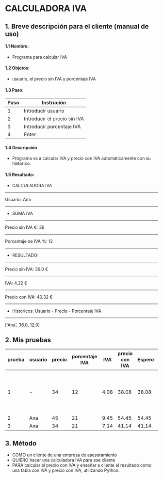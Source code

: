 # CALCULADORA IVA

## 1. Breve descripción para el cliente (manual de uso)
#### 1.1 Nombre: 
- Programa para calcular IVA
#### 1.2 Objetos: 
- usuario, el precio sin IVA y porcentaje IVA
#### 1.3 Paso:
Paso | Instrución
---  | ---------------------------- 
1    | Introducir usuario 
2    | Introducir el precio sin IVA
3    | Introducir porcentaje IVA
4    | Enter
 
#### 1.4 Descripción
- Programa va a calcular IVA y precio con IVA automaticamente con su historico.
#### 1.5 Resultado:

- CALCULADORA IVA
***************
Usuario: Ana
____________

- SUMA IVA
____________
Precio sin IVA €: 36
____________
Porcentaje de IVA %: 12
____________

- RESULTADO:
____________
Precio sin IVA: 36.0 €
____________
IVA: 4.32 €
____________
Precio con IVA: 40.32 €
____________

- Historicos: Usuario - Precio - Porcentaje IVA
____________
['Ana', 36.0, 12.0]

## 2. Mis pruebas
prueba | usuario | precio | porcentaje IVA | IVA  | precio con IVA | Espero | Actual | Exito
-------| ------- | ------ | ---------------|------| ---------------| ------ | ------ | -----  
1      |   -     |    34  |       12       | 4.08 |       38.08    | 38.08  | 38.08  | IVA correcto pero falta la historia de usuario
2      |   Ana   |    45  |       21       | 9.45 |       54.45    | 54.45  | 54.45  | Sucess 
3      |   Ana   |    34  |       21       | 7.14 |       41.14    | 41.14  | 41.14  | Sucess  

## 3. Método
* COMO un cliente de una empresa de asesoramiento
* QUIERO hacer una calculadora IVA para ese cliente
* PARA calcular el precio con IVA y enseñar a cliente el resultado como una tabla con IVA y precio con IVA, utilizando Python.
